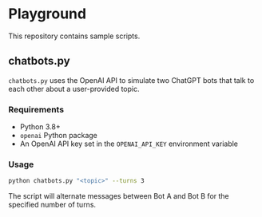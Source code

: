 # Playground

This repository contains sample scripts.

## chatbots.py

`chatbots.py` uses the OpenAI API to simulate two ChatGPT bots that talk to each other about a user-provided topic.

### Requirements

- Python 3.8+
- `openai` Python package
- An OpenAI API key set in the `OPENAI_API_KEY` environment variable

### Usage

```bash
python chatbots.py "<topic>" --turns 3
```

The script will alternate messages between Bot A and Bot B for the specified number of turns.

